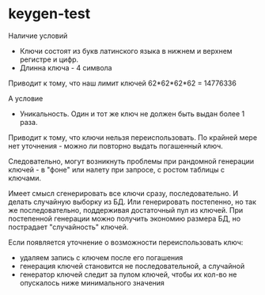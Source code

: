 # keygen-test

Наличие условий
- Ключи состоят из букв латинского языка в нижнем и верхнем регистре и цифр.
- Длинна ключа - 4 символа

Приводит к тому, что наш лимит ключей 62\*62\*62\*62 = 14776336

А условие
- Уникальность. Один и тот же ключ не должен быть выдан более 1 раза.

Приводит  к тому, что ключи нельзя переиспользовать. 
По крайней мере нет уточнения - можно ли повторно выдать погашенный ключ.

Следовательно, могут возникнуть проблемы при рандомной генерации ключей - в "фоне" или налету при запросе, с ростом таблицы с ключами.

Имеет смысл сгенерировать все ключи сразу, последовательно. И делать случайную выборку из БД. 
Или генерировать постепенно, но так же последовательно, поддерживая достаточный пул из ключей.
При постепенной генерации можно получить экономию размера БД, но пострадает "случайность" ключей.

Если появляется уточнение о возможности переиспользовать ключ:

- удаляем запись с ключем после его погашения
- генерация ключей становится не последовательной, а случайной
- генератор ключей следит за пулом ключей, чтобы их кол-во не опускалось ниже минимального значения


